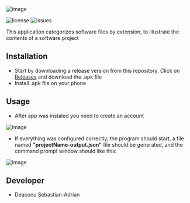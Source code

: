 
![image](app/src/main/res/mipmap-hdpi/ic_launcher.png)

![license](https://img.shields.io/github/license/Cryston98/extension_counter)
![issues](https://img.shields.io/github/issues/Cryston98/extension_counter)

This application  categorizes software files by extension, to illustrate the contents of a software project


## Installation

* Start by downloading a release version from this repository. Click on [Releases](https://github.com/Cryston98/extension_counter/releases "Go to Releases") and download the .apk file
* Install .apk file on your phone

## Usage

* After app was instaled you need to create an account  

![image](https://user-images.githubusercontent.com/33568801/112189544-c8207a80-8c0c-11eb-9275-b01644009864.png)


* If everything was configured correctly, the program should start, a file named **"projectName-output.json"** file should be generated, and the command prompt window should like this:

![image](https://user-images.githubusercontent.com/33568801/112191042-43cef700-8c0e-11eb-916a-c1c737beabe5.png)


## Developer

 * Deaconu Sebastian-Adrian
